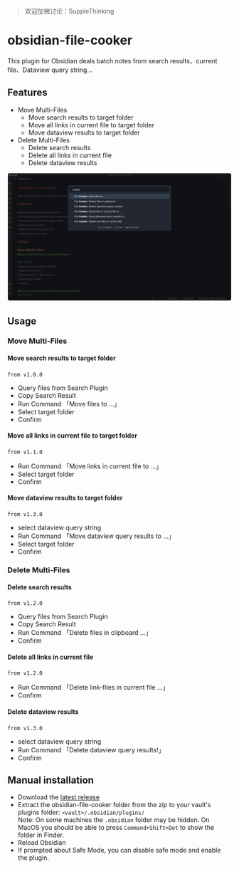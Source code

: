 > 欢迎加微讨论：SuppleThinking

# obsidian-file-cooker

This plugin for Obsidian deals batch notes from search results、current file、Dataview query string...
    
## Features

- Move Multi-Files
    - Move search results to target folder
    - Move all links in current file to target folder
    - Move dataview results to target folder
- Delete Multi-Files
    - Delete search results
    - Delete all links in current file
    - Delete dataview results

![obsidian-file-cooker Demo Image](demo.png)

## Usage

### Move Multi-Files
#### Move search results to target folder
`from v1.0.0`
- Query files from Search Plugin
- Copy Search Result
- Run Command 「Move files to ...」
- Select target folder
- Confirm

#### Move all links in current file to target folder
`from v1.1.0`
- Run Command 「Move links in current file to ...」
- Select target folder
- Confirm

#### Move dataview results to target folder
`from v1.3.0`
- select dataview query string
- Run Command 「Move dataview query results to ...」
- Select target folder
- Confirm

### Delete Multi-Files
#### Delete search results
`from v1.2.0`
- Query files from Search Plugin
- Copy Search Result
- Run Command 「Delete files in clipboard ...」
- Confirm

#### Delete all links in current file
`from v1.2.0`
- Run Command 「Delete link-files in current file ...」
- Confirm

#### Delete dataview results
`from v1.3.0`
- select dataview query string
- Run Command 「Delete dataview query results!」
- Confirm

## Manual installation

- Download the [latest release](https://github.com/ivaneye/obsidian-files-cooker/releases/latest)
- Extract the obsidian-file-cooker folder from the zip to your vault's plugins folder: `<vault>/.obsidian/plugins/`  
Note: On some machines the `.obsidian` folder may be hidden. On MacOS you should be able to press `Command+Shift+Dot` to show the folder in Finder.
- Reload Obsidian
- If prompted about Safe Mode, you can disable safe mode and enable the plugin.